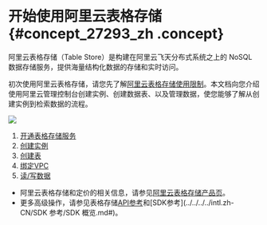 # 开始使用阿里云表格存储 {#concept_27293_zh .concept}

阿里云表格存储（Table Store）是构建在阿里云飞天分布式系统之上的 NoSQL 数据存储服务，提供海量结构化数据的存储和实时访问。

初次使用阿里云表格存储，请您先了解[阿里云表格存储使用限制](../../../../intl.zh-CN/使用限制/使用限制.md#)。本文档向您介绍使用阿里云管理控制台创建实例、创建数据表、以及管理数据，使您能够了解从创建实例到检索数据的流程。

![](http://docs-aliyun.cn-hangzhou.oss.aliyun-inc.com/assets/pic/27293/cn_zh/1533275809139/%E6%8D%95%E8%8E%B7.PNG)

1.  [开通表格存储服务](intl.zh-CN/快速入门/开通表格存储服务.md#)
2.  [创建实例](intl.zh-CN/快速入门/创建实例.md#)
3.  [创建表](intl.zh-CN/快速入门/创建数据表.md#)
4.  [绑定VPC](intl.zh-CN/快速入门/绑定VPC.md#)
5.  [读/写数据](intl.zh-CN/快速入门/读写数据.md#)

-   阿里云表格存储和定价的相关信息，请参见[阿里云表格存储产品页](https://www.alibabacloud.com/product/table-store)。
-   更多高级操作，请参见表格存储[API参考](../../../../intl.zh-CN/.md#)和[SDK参考](../../../../intl.zh-CN/SDK 参考/SDK 概览.md#)。

